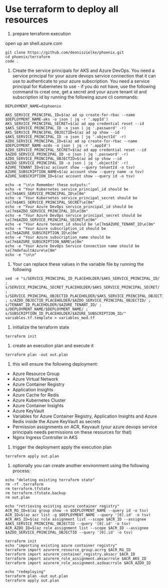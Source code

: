 # Use terraform to deploy all resources

1. prepare terraform execution

open up an shell.azure.com

```
git clone https://github.com/denniszielke/phoenix.git
cd phoenix/terraform
code .
```

1. Create the service principals for AKS and Azure DevOps.
You need a service principal for your azure devops service connection that it can use to authenticate to your azure subscription.
You need a service principal for Kubernetes to use - if you do not have, use the following command to creat one, get a secret and your azure tenant id and subscription id by running the following azure cli commands:

```
DEPLOYMENT_NAME=dzphoenix

AKS_SERVICE_PRINCIPAL_ID=$(az ad sp create-for-rbac --name $DEPLOYMENT_NAME-aks -o json | jq -r '.appId')
AKS_SERVICE_PRINCIPAL_SECRET=$(az ad app credential reset --id $AKS_SERVICE_PRINCIPAL_ID -o json | jq '.password' -r)
AKS_SERVICE_PRINCIPAL_OBJECTID=$(az ad sp show --id $AKS_SERVICE_PRINCIPAL_ID -o json | jq '.objectId' -r)
AZDO_SERVICE_PRINCIPAL_ID=$(az ad sp create-for-rbac --name $DEPLOYMENT_NAME-azdo -o json | jq -r '.appId')
AZDO_SERVICE_PRINCIPAL_SECRET=$(az ad app credential reset --id $AZDO_SERVICE_PRINCIPAL_ID -o json | jq '.password' -r)
AZDO_SERVICE_PRINCIPAL_OBJECTID=$(az ad sp show --id $AZDO_SERVICE_PRINCIPAL_ID -o json | jq '.objectId' -r)
AZURE_TENANT_ID=$(az account show --query tenantId -o tsv)
AZURE_SUBSCRIPTION_NAME=$(az account show --query name -o tsv)
AZURE_SUBSCRIPTION_ID=$(az account show --query id -o tsv)

echo -e "\n\n Remember these outputs:"
echo -e "Your Kubernetes service_principal_id should be \e[7m$AKS_SERVICE_PRINCIPAL_ID\e[0m"
echo -e "Your Kubernetes service_principal_secret should be \e[7m$AKS_SERVICE_PRINCIPAL_SECRET\e[0m"
echo -e "Your Azure DevOps service_principal_id should be \e[7m$AZDO_SERVICE_PRINCIPAL_ID\e[0m"
echo -e "Your Azure DevOps service_principal_secret should be \e[7m$AZDO_SERVICE_PRINCIPAL_SECRET\e[0m"
echo -e "Your Azure tenant_id should be \e[7m$AZURE_TENANT_ID\e[0m"
echo -e "Your Azure subscription_id should be \e[7m$AZURE_SUBSCRIPTION_ID\e[0m"
echo -e "Your Azure subscription_name should be \e[7m$AZURE_SUBSCRIPTION_NAME\e[0m"
echo -e "Your Azure DevOps Service Connection name should be \e[7mdefaultAzure\e[0m"
echo -e "\n\n"
```

1. Your can replace these values in the variable file by running the following
```
sed -e "s/SERVICE_PRINCIPAL_ID_PLACEHOLDER/$AKS_SERVICE_PRINCIPAL_ID/ ; s/SERVICE_PRINCIPAL_SECRET_PLACEHOLDER/$AKS_SERVICE_PRINCIPAL_SECRET/ ; s/SERVICE_PRINCIPAL_OBJECTID_PLACEHOLDER/$AKS_SERVICE_PRINCIPAL_OBJECTID/ ; s/AZDO_OBJECTID_PLACEHOLDER/$AZDO_SERVICE_PRINCIPAL_OBJECTID/ ; s/TENANT_ID_PLACEHOLDER/$AZURE_TENANT_ID/ ; s/DEPLOYMENT_NAME/$DEPLOYMENT_NAME/ ; s/SUBSCRIPTION_ID_PLACEHOLDER/$AZURE_SUBSCRIPTION_ID/" variables.tf.template > variables_mod.tf
```


1. initialize the terraform state
```
terraform init
```

1. create an execution plan and execute it
```
terraform plan -out out.plan
```

1. this will ensure the following deployment:
- Azure Resource Group
- Azure Virtual Network
- Azure Container Registry
- Application Insights
- Azure Cache for Redis
- Azure Kubernetes Cluster
- Azure Container Insights
- Azure KeyVault
- Variables for Azure Container Registry, Application Insights and Azure Redis inside the Azure KeyVault as secrets
- Permission assignments on ACR, Keyvault (your azure devops service principals needs permissions on these resources for that)
- Nginx Ingress Controller in AKS

1. trigger the deployment
apply the execution plan
```
terraform apply out.plan
```

1. optionally you can create another environment using the following process:

```
echo "deleting existing terraform state"
rm -rf .terraform
rm terraform.tfstate
rm terraform.tfstate.backup
rm out.plan

echo "retrieving existing azure container registry"
ACR_RG_ID=$(az group show -n $DEPLOYMENT_NAME --query id -o tsv)
ACR_ID=$(az acr list -g $DEPLOYMENT_NAME --query '[0].id' -o tsv)
ACR_AKS_ID=$(az role assignment list --scope $ACR_ID --assignee $AKS_SERVICE_PRINCIPAL_OBJECTID --query '[0].id' -o tsv)
ACR_AZDO_ID=$(az role assignment list --scope $ACR_ID --assignee $AZDO_SERVICE_PRINCIPAL_OBJECTID --query '[0].id' -o tsv)

terraform init
echo "importing existing azure container registry"
terraform import azurerm_resource_group.acrrg $ACR_RG_ID
terraform import azurerm_container_registry.aksacr $ACR_ID
terraform import azurerm_role_assignment.aksacrrole $ACR_AKS_ID
terraform import azurerm_role_assignment.azdoacrrole $ACR_AZDO_ID

echo "redeploying"
terraform plan -out out.plan
terraform apply out.plan
```
